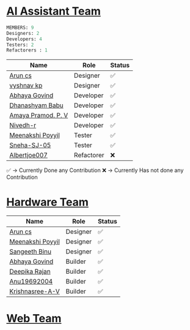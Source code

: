 # [AI Assistant Team](https://github.com/orgs/Embedded-Systems-GCEK/teams/ai-assistant-team)

```sql
MEMBERS: 9
Designers: 2
Developers: 4
Testers: 2
Refactorers : 1 
```

| Name                                                                                     | Role       | Status |
| ---------------------------------------------------------------------------------------- | ---------- | ------ |
| [Arun cs](https://github.com/orgs/Embedded-Systems-GCEK/people/aruncs31s)                | Designer   | ✅      |
| [vyshnav kp](https://github.com/orgs/Embedded-Systems-GCEK/people/vyshnav8486)           | Designer   | ✅      |
| [Abhaya Govind](https://github.com/orgs/Embedded-Systems-GCEK/people/AbhayaGovind)       | Developer  | ✅      |
| [Dhanashyam Babu](https://github.com/orgs/Embedded-Systems-GCEK/people/dhanashyam18)     | Developer  | ✅      |
| [Amaya Pramod. P. V](https://github.com/orgs/Embedded-Systems-GCEK/people/AmayaPramod)   | Developer  | ✅      |
| [Nivedh-r](https://github.com/orgs/Embedded-Systems-GCEK/people/Nivedh-r)                | Developer  | ✅      |
| [Meenakshi Poyyil](https://github.com/orgs/Embedded-Systems-GCEK/people/MeenakshiPoyyil) | Tester     | ✅      |
| [Sneha-SJ-05](https://github.com/orgs/Embedded-Systems-GCEK/people/Sneha-SJ-05)          | Tester     | ✅      |
| [Albertjoe007](https://github.com/orgs/Embedded-Systems-GCEK/people/Albertjoe007)        | Refactorer | ❌      |
✅ -> Currently Done any Contribution 
❌ -> Currently Has not done any Contribution
#  [Hardware Team](https://github.com/orgs/Embedded-Systems-GCEK/teams/hardware-team)

| Name                                                                                     | Role     | Status |
| ---------------------------------------------------------------------------------------- | -------- | ------ |
| [Arun cs](https://github.com/orgs/Embedded-Systems-GCEK/people/aruncs31s)                | Designer | ✅      |
| [Meenakshi Poyyil](https://github.com/orgs/Embedded-Systems-GCEK/people/MeenakshiPoyyil) | Designer | ✅      |
| [Sangeeth Binu](https://github.com/orgs/Embedded-Systems-GCEK/people/Sangeeth-binu)      | Designer | ✅      |
| [Abhaya Govind](https://github.com/orgs/Embedded-Systems-GCEK/people/AbhayaGovind)       | Builder  | ✅      |
| [Deepika Rajan](https://github.com/orgs/Embedded-Systems-GCEK/people/DEEPIKARAJAN-E)     | Builder  | ✅      |
| [Anu19692004](https://github.com/orgs/Embedded-Systems-GCEK/people/isro19692004geck)     | Builder  | ✅      |
| [Krishnasree-A-V](https://github.com/orgs/Embedded-Systems-GCEK/people/Krishnasree-A-V)  | Builder  | ✅      |




# [Web Team](https://github.com/orgs/Embedded-Systems-GCEK/teams/web-team)

